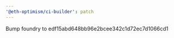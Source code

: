 ```yaml
---
'@eth-optimism/ci-builder': patch
---
```


Bump foundry to edf15abd648bb96e2bcee342c1d72ec7d1066cd1
